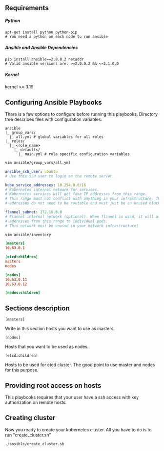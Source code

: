 
## Requirements

##### Python

```
apt-get install python python-pip
# You need a python on each node to run ansible
```

##### Ansible and Ansible Dependencies
```
pip install ansible==2.0.0.2 netaddr
# Valid ansible versions are: >=2.0.0.2 && <=2.1.0.0
```

##### Kernel

kernel >= 3.19


## Configuring Ansible Playbooks

There is a few options to configure before running this playbooks.
Directory tree describes files with configuration variables:

```
ansible
|_ group_vars/
  |_ all.yml # global variables for all roles
|_ roles/
  |_ <role_name>
    |_ defaults/
      |_ main.yml # role specific configuration variables
```

```bash
vim ansible/group_vars/all.yml
```

```yaml
ansible_ssh_user: ubuntu
# Use this SSH user to login on the remote server.

kube_service_addresses: 10.254.0.0/16
# Kubernetes internal network for services.
# Kubernetes services will get fake IP addresses from this range.
# This range must not conflict with anything in your infrastructure. These
# addresses do not need to be routable and must just be an unused block of space.

flannel_subnet: 172.16.0.0
# Flannel internal network (optional). When flannel is used, it will assign IP
# addresses from this range to individual pods.
# This network must be unused in your network infrastructure!
```

```bash
vim ansible/inventory
```

```ini
[masters]
10.63.0.1

[etcd:children]
masters
nodes

[nodes]
10.63.0.11
10.63.0.12

[nodes:children]

```

## Sections description
```
[masters]
```
Write in this section hosts you want to use as masters.

```
[nodes]
```
Hosts that you want to be used as nodes.

```
[etcd:children]
```
Hosts to be used for etcd cluster. The good point to use master and nodes for this purpose.


## Providing root access on hosts

This playbooks requires that your user have a ssh access with key authorization on remote hosts.


## Creating cluster

Now you ready to create your kubernetes cluster. All you have to do is to run "create_cluster.sh"

```shell
./ansible/create_cluster.sh
```

